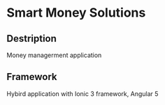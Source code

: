 # Smart Money Solutions

## Destription
Money managerment application
## Framework
Hybird application with Ionic 3 framework, Angular 5
